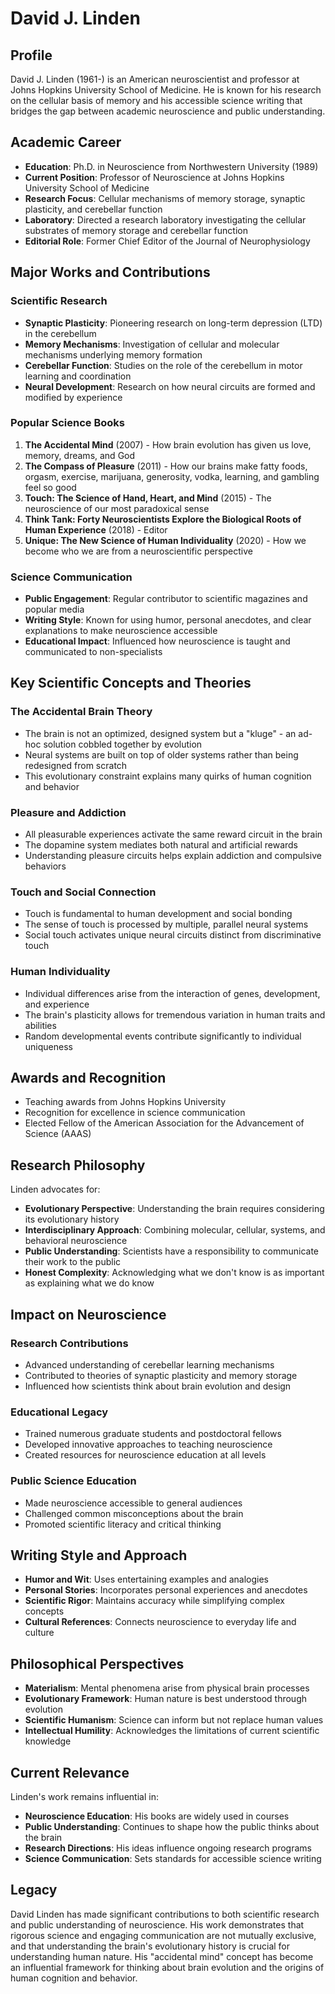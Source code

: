 # David J. Linden

## Profile
David J. Linden (1961-) is an American neuroscientist and professor at Johns Hopkins University School of Medicine. He is known for his research on the cellular basis of memory and his accessible science writing that bridges the gap between academic neuroscience and public understanding.

## Academic Career
- **Education**: Ph.D. in Neuroscience from Northwestern University (1989)
- **Current Position**: Professor of Neuroscience at Johns Hopkins University School of Medicine
- **Research Focus**: Cellular mechanisms of memory storage, synaptic plasticity, and cerebellar function
- **Laboratory**: Directed a research laboratory investigating the cellular substrates of memory storage and cerebellar function
- **Editorial Role**: Former Chief Editor of the Journal of Neurophysiology

## Major Works and Contributions

### Scientific Research
- **Synaptic Plasticity**: Pioneering research on long-term depression (LTD) in the cerebellum
- **Memory Mechanisms**: Investigation of cellular and molecular mechanisms underlying memory formation
- **Cerebellar Function**: Studies on the role of the cerebellum in motor learning and coordination
- **Neural Development**: Research on how neural circuits are formed and modified by experience

### Popular Science Books
1. **The Accidental Mind** (2007) - How brain evolution has given us love, memory, dreams, and God
2. **The Compass of Pleasure** (2011) - How our brains make fatty foods, orgasm, exercise, marijuana, generosity, vodka, learning, and gambling feel so good
3. **Touch: The Science of Hand, Heart, and Mind** (2015) - The neuroscience of our most paradoxical sense
4. **Think Tank: Forty Neuroscientists Explore the Biological Roots of Human Experience** (2018) - Editor
5. **Unique: The New Science of Human Individuality** (2020) - How we become who we are from a neuroscientific perspective

### Science Communication
- **Public Engagement**: Regular contributor to scientific magazines and popular media
- **Writing Style**: Known for using humor, personal anecdotes, and clear explanations to make neuroscience accessible
- **Educational Impact**: Influenced how neuroscience is taught and communicated to non-specialists

## Key Scientific Concepts and Theories

### The Accidental Brain Theory
- The brain is not an optimized, designed system but a "kluge" - an ad-hoc solution cobbled together by evolution
- Neural systems are built on top of older systems rather than being redesigned from scratch
- This evolutionary constraint explains many quirks of human cognition and behavior

### Pleasure and Addiction
- All pleasurable experiences activate the same reward circuit in the brain
- The dopamine system mediates both natural and artificial rewards
- Understanding pleasure circuits helps explain addiction and compulsive behaviors

### Touch and Social Connection
- Touch is fundamental to human development and social bonding
- The sense of touch is processed by multiple, parallel neural systems
- Social touch activates unique neural circuits distinct from discriminative touch

### Human Individuality
- Individual differences arise from the interaction of genes, development, and experience
- The brain's plasticity allows for tremendous variation in human traits and abilities
- Random developmental events contribute significantly to individual uniqueness

## Awards and Recognition
- Teaching awards from Johns Hopkins University
- Recognition for excellence in science communication
- Elected Fellow of the American Association for the Advancement of Science (AAAS)

## Research Philosophy
Linden advocates for:
- **Evolutionary Perspective**: Understanding the brain requires considering its evolutionary history
- **Interdisciplinary Approach**: Combining molecular, cellular, systems, and behavioral neuroscience
- **Public Understanding**: Scientists have a responsibility to communicate their work to the public
- **Honest Complexity**: Acknowledging what we don't know is as important as explaining what we do know

## Impact on Neuroscience

### Research Contributions
- Advanced understanding of cerebellar learning mechanisms
- Contributed to theories of synaptic plasticity and memory storage
- Influenced how scientists think about brain evolution and design

### Educational Legacy
- Trained numerous graduate students and postdoctoral fellows
- Developed innovative approaches to teaching neuroscience
- Created resources for neuroscience education at all levels

### Public Science Education
- Made neuroscience accessible to general audiences
- Challenged common misconceptions about the brain
- Promoted scientific literacy and critical thinking

## Writing Style and Approach
- **Humor and Wit**: Uses entertaining examples and analogies
- **Personal Stories**: Incorporates personal experiences and anecdotes
- **Scientific Rigor**: Maintains accuracy while simplifying complex concepts
- **Cultural References**: Connects neuroscience to everyday life and culture

## Philosophical Perspectives
- **Materialism**: Mental phenomena arise from physical brain processes
- **Evolutionary Framework**: Human nature is best understood through evolution
- **Scientific Humanism**: Science can inform but not replace human values
- **Intellectual Humility**: Acknowledges the limitations of current scientific knowledge

## Current Relevance
Linden's work remains influential in:
- **Neuroscience Education**: His books are widely used in courses
- **Public Understanding**: Continues to shape how the public thinks about the brain
- **Research Directions**: His ideas influence ongoing research programs
- **Science Communication**: Sets standards for accessible science writing

## Legacy
David Linden has made significant contributions to both scientific research and public understanding of neuroscience. His work demonstrates that rigorous science and engaging communication are not mutually exclusive, and that understanding the brain's evolutionary history is crucial for understanding human nature. His "accidental mind" concept has become an influential framework for thinking about brain evolution and the origins of human cognition and behavior.